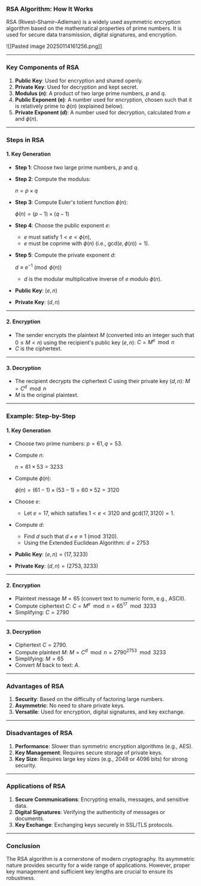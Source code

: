 ### **RSA Algorithm: How It Works**

RSA (Rivest–Shamir–Adleman) is a widely used asymmetric encryption algorithm based on the mathematical properties of prime numbers. It is used for secure data transmission, digital signatures, and encryption.

![[Pasted image 20250114161256.png]]

---
### **Key Components of RSA**

1. **Public Key**: Used for encryption and shared openly.
2. **Private Key**: Used for decryption and kept secret.
3. **Modulus ($n$)**: A product of two large prime numbers, $p$ and $q$.
4. **Public Exponent (e)**: A number used for encryption, chosen such that it is relatively prime to $\phi(n)$ (explained below).
5. **Private Exponent ($d$)**: A number used for decryption, calculated from $e$ and $\phi(n)$.

---

### **Steps in RSA**

#### 1. **Key Generation**

- **Step 1**: Choose two large prime numbers, $p$ and $q$.
    
- **Step 2**: Compute the modulus:
    
    $n = p \times q$
    
- **Step 3**: Compute Euler's totient function $\phi(n)$:
    
    $\phi(n) = (p-1) \times (q-1)$

- **Step 4**: Choose the public exponent $e$:
    
    - $e$ must satisfy $1 < e < \phi(n)$,
    - $e$ must be coprime with $\phi(n)$ (i.e., $\text{gcd}(e, \phi(n)) = 1$).

- **Step 5**: Compute the private exponent $d$:
    
	 $d \equiv e^{-1} \pmod{\phi(n)}$
	- $d$ is the modular multiplicative inverse of $e$ modulo $\phi(n)$.

- **Public Key**: $(e, n)$
    
- **Private Key**: $(d, n)$
    
---
#### 2. **Encryption**

- The sender encrypts the plaintext $M$ (converted into an integer such that $0 \leq M < n$) using the recipient's public key $(e, n)$: $C = M^e \mod n$
- $C$ is the ciphertext.

---

#### 3. **Decryption**

- The recipient decrypts the ciphertext $C$ using their private key $(d, n)$: $M = C^d \mod n$
- $M$ is the original plaintext.

---
### **Example: Step-by-Step**

#### 1. **Key Generation**

- Choose two prime numbers: $p = 61, q = 53$.
    
- Compute $n$:
    
    $n = 61 \times 53 = 3233$
    
- Compute $\phi(n)$:
    
    $\phi(n) = (61 - 1) \times (53 - 1) = 60 \times 52 = 3120$

- Choose $e$:
    
    - Let $e = 17$, which satisfies $1 < e < 3120$ and $\text{gcd}(17, 3120) = 1$.
- Compute $d$:
    
    - Find $d$ such that $d \times e \equiv 1 \pmod{3120}$.
    - Using the Extended Euclidean Algorithm: $d = 2753$
    
- **Public Key**: $(e, n) = (17, 3233)$
    
- **Private Key**: $(d, n) = (2753, 3233)$

---
#### 2. **Encryption**

- Plaintext message $M = 65$ (convert text to numeric form, e.g., ASCII).
- Compute ciphertext $C$: $C = M^e \mod n = 65^{17} \mod 3233$
- Simplifying: $C = 2790$

---

#### 3. **Decryption**

- Ciphertext $C = 2790$.
- Compute plaintext $M$: $M = C^d \mod n = 2790^{2753} \mod 3233$
- Simplifying: $M = 65$
- Convert $M$ back to text: $A$.

---

### **Advantages of RSA**

1. **Security**: Based on the difficulty of factoring large numbers.
2. **Asymmetric**: No need to share private keys.
3. **Versatile**: Used for encryption, digital signatures, and key exchange.

---

### **Disadvantages of RSA**

1. **Performance**: Slower than symmetric encryption algorithms (e.g., AES).
2. **Key Management**: Requires secure storage of private keys.
3. **Key Size**: Requires large key sizes (e.g., 2048 or 4096 bits) for strong security.

---

### **Applications of RSA**

1. **Secure Communications**: Encrypting emails, messages, and sensitive data.
2. **Digital Signatures**: Verifying the authenticity of messages or documents.
3. **Key Exchange**: Exchanging keys securely in SSL/TLS protocols.

---

### **Conclusion**

The RSA algorithm is a cornerstone of modern cryptography. Its asymmetric nature provides security for a wide range of applications. However, proper key management and sufficient key lengths are crucial to ensure its robustness.